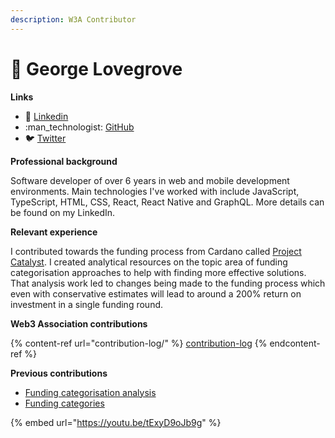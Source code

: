 ```yaml
---
description: W3A Contributor
---
```


# 🧑 George Lovegrove

**Links**

* :briefcase: [Linkedin](https://www.linkedin.com/in/georgelovegrove/)
* :man\_technologist: [GitHub](https://github.com/lovegrovegeorge)
* :bird: [Twitter](https://twitter.com/lovegrovegeo)



**Professional background**

Software developer of over 6 years in web and mobile development environments. Main technologies I've worked with include JavaScript, TypeScript, HTML, CSS, React, React Native and GraphQL. More details can be found on my LinkedIn.



**Relevant experience**

I contributed towards the funding process from Cardano called [Project Catalyst](https://projectcatalyst.io/). I created analytical resources on the topic area of funding categorisation approaches to help with finding more effective solutions. That analysis work led to changes being made to the funding process which even with conservative estimates will lead to around a 200% return on investment in a single funding round.



**Web3 Association contributions**

{% content-ref url="contribution-log/" %}
[contribution-log](contribution-log/)
{% endcontent-ref %}



**Previous contributions**

* [Funding categorisation analysis](https://docs.catalystcontributors.org/funding-categorisation-analysis/)
* [Funding categories](../../approach/shared-learning-approach.md)

{% embed url="https://youtu.be/tExyD9oJb9g" %}
